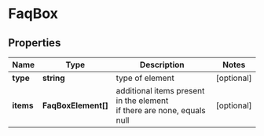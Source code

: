 # FaqBox

## Properties

| Name | Type | Description | Notes |
|------------ | ------------- | ------------- | -------------|
**type** | **string** | type of element |[optional]|
**items** | **FaqBoxElement[]** | additional items present in the element<br>if there are none, equals null |[optional]|